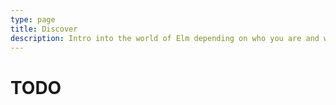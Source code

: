 ```yaml
---
type: page
title: Discover
description: Intro into the world of Elm depending on who you are and what you're after.
---
```



# TODO
